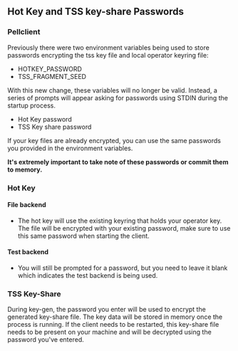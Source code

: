 ## Hot Key and TSS key-share Passwords

### Pellclient
Previously there were two environment variables being used to store passwords encrypting the tss key file and local operator keyring file:

* HOTKEY_PASSWORD
* TSS_FRAGMENT_SEED

With this new change, these variables will no longer be valid.
Instead, a series of prompts will appear asking for passwords using STDIN during the startup process.

* Hot Key password
* TSS Key share password

If your key files are already encrypted, you can use the same passwords you provided in the environment variables.

**It's extremely important to take note of these passwords or commit them to memory.**

### Hot Key

#### File backend

* The hot key will use the existing keyring that holds your operator key. The file will be encrypted with your existing password,
make sure to use this same password when starting the client.

#### Test backend

* You will still be prompted for a password, but you need to leave it blank which indicates the test backend is being used. 

### TSS Key-Share

During key-gen, the password you enter will be used to encrypt the generated key-share file. The key data will be stored in
memory once the process is running. If the client needs to be restarted, this key-share file needs to be present on your
machine and will be decrypted using the password you've entered.
